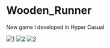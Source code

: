 # Wooden_Runner 
 New game I developed in Hyper Casual
 
 
<a href="https://ibb.co/M9hzmSj"><img src="https://i.ibb.co/M9hzmSj/1.png" alt="1" border="0"></a> <a href="https://ibb.co/CQtJtrQ"><img src="https://i.ibb.co/CQtJtrQ/2.png" alt="2" border="0"></a> <a href="https://ibb.co/kmMJfMp"><img src="https://i.ibb.co/kmMJfMp/3.png" alt="3" border="0"></a>

